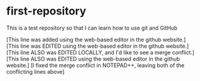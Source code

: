 first-repository
================

This is a test repository so that I can learn how to use git and GitHub

[This line was added using the web-based editor in the github website.]
[This line was EDITED using the web-based editor in the github website.]
[This line ALSO was EDITED LOCALLY, and I'd like to see a merge conflict.]
[This line ALSO was EDITED using the web-based editor in the github website.]
[I fixed the merge conflict in NOTEPAD++, leaving both of the conflicting lines above] 

